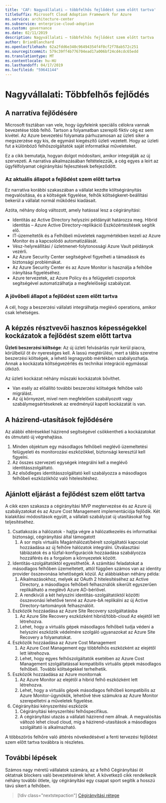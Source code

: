 ```yaml
---
title: 'CAF: Nagyvállalati – többfelhős fejlődést szem előtt tartva'
titleSuffix: Microsoft Cloud Adoption Framework for Azure
ms.service: architecture-center
ms.subservice: enterprise-cloud-adoption
ms.custom: governance
ms.date: 02/11/2019
description: Nagyvállalati – többfelhős fejlődést szem előtt tartva
author: BrianBlanchard
ms.openlocfilehash: 62a2fdd6e340c96494354f4f0cf2f78ab572c251
ms.sourcegitcommit: 579c39ff4b776704ead17a006bf24cd4cdc65edd
ms.translationtype: MT
ms.contentlocale: hu-HU
ms.lasthandoff: 04/17/2019
ms.locfileid: "59641144"
---
```

# <a name="large-enterprise-multi-cloud-evolution"></a>Nagyvállalati: Többfelhős fejlődés

## <a name="evolution-of-the-narrative"></a>A narratíva fejlődésére

Microsoft tisztában van vele, hogy ügyfeleink speciális célokra vannak bevezetése több felhő. Tartson a folyamatban szereplő fiktív cég ez sem kivétel. Az Azure bevezetési folyamata párhuzamosan az üzleti siker a megszerzése egy kis, de egymást kiegészítő üzleti vezetett. Hogy az üzleti fut a különböző felhőszolgáltatók saját informatikai műveleteket.

Ez a cikk bemutatja, hogyan dolgot módosítani, amikor integrálják az új szervezeti. A narratíva alkalmazásában feltételezzük, a cég egyes a leírt az ügyfélfolyamat cégirányítási fejlesztések befejeződött.

### <a name="evolution-of-the-current-state"></a>Az aktuális állapot a fejlődést szem előtt tartva

Ez narratíva korábbi szakaszában a vállalat kezdte költségirányítás megvalósítása, és a költségek figyelése, felhők költségkeret-beállítási bekerül a vállalat normál működési kiadásait.

Azóta, néhány dolog változott, amely hatással lesz a cégirányítási:

- Identitás az Active Directory helyszíni példányát határozza meg. Hibrid identitás – Azure Active Directory-replikáció Eszközértesítések segítik elő.
- IT-üzemeltetők és a Felhőbeli műveletek nagymértékben kezeli az Azure Monitor és a kapcsolódó automatizálását.
- Vész-helyreállítási / üzletmenet-folytonossági Azure Vault példányok vezérli.
- Az Azure Security Center segítségével figyelheti a támadások és biztonsági problémákat.
- Az Azure Security Center és az Azure Monitor is használja a felhőbe irányítása figyeléséhez.
- Azure tervezetek, az Azure Policy és a felügyeleti csoportok segítségével automatizálhatja a megfelelőségi szabályzat.

### <a name="evolution-of-the-future-state"></a>A jövőbeli állapot a fejlődést szem előtt tartva

A cél, hogy a beszerzési vállalati integrálhatja meglévő operations, amikor csak lehetséges.

## <a name="evolution-of-tangible-risks"></a>A képzés résztvevői hasznos képességekkel kockázatok a fejlődést szem előtt tartva

**Üzleti beszerzési költsége**: Az új üzleti felvásárlás nyár kerül piacra, körülbelül öt év nyereséges kell. A lassú megtérülési, mert a tábla szeretne beszerzési költségek, a lehető legnagyobb mértékben szabályozhatja. Annak a kockázata költségvezérlés és technikai integráció egymással ütköző.

Az üzleti kockázat néhány műszaki kockázatok bővíthet.

- Van esély az előállító további beszerzési költségek felhőbe való migrálást.
- Az új környezet, mivel nem megfelelően szabályozott vagy szabálymegsértéseknek az eredményül kapott kockázatát is van.

## <a name="evolution-of-the-policy-statements"></a>A házirend-utasítások fejlődésére

Az alábbi eltérésekkel házirend segítségével csökkentheti a kockázatokat és útmutató új végrehajtása.

1. Minden objektum egy másodlagos felhőbeli meglévő üzemeltetési felügyeleti és monitorozási eszközökkel, biztonsági keresztül kell figyelni.
2. Az összes szervezeti egységek integrálni kell a meglévő identitásszolgáltató.
3. Az elsődleges identitásszolgáltató kell szabályozza a másodlagos felhőbeli eszközökhöz való hitelesítéshez.

## <a name="evolution-of-the-best-practices"></a>Ajánlott eljárást a fejlődést szem előtt tartva

A cikk ezen szakasza a cégirányítási MVP megtervezése és az Azure új szabályzatokat és az Azure Cost Management implementációja fejlődik. Két kialakítási módosítások együtt, a vállalati szabályzat új utasításokat fog teljesítéséhez.

1. Csatlakozás a hálózatok - hajtja végre a hálózatkezelés és informatikai biztonsági, cégirányítási által támogatott
    1. A sor mpls virtuális Magánhálózat/bérelt szolgáltatói kapcsolat hozzáadása az új felhőre hálózatok integrálni. Útválasztási táblázatok és a tűzfal-konfigurációk hozzáadása szabályozza hozzáférés és a forgalom a környezetek között.
2. Identitás-szolgáltatóktól egyesíthetők. A számítási feladatokat a másodlagos felhőben üzemeltetett, attól függően számos van az identity provider összevonása lehetőségek közül. Az alábbiakban néhány példa:
    1. Alkalmazásokhoz, melyek az OAuth 2 hitelesítéséhez az Active Directory, a másodlagos felhőbeli felhasználók sikerült egyszerűen replikálható a meglévő Azure AD-bérlővel.
    2. A rendkívüli a két helyszíni identitás-szolgáltatóktól közötti összevonási lehetővé tenné az Azure-bA replikálni az új Active Directory-tartományok felhasználóit.
3. Eszközök hozzáadása az Azure Site Recovery szolgáltatásba
    1. Az Azure Site Recovery eszközként hibrid/több-cloud Az elejétől lett létrehozva.
    2. Lehet, hogy a virtuális gépek másodlagos felhőbeli tudja védeni a helyszíni eszközök védelmére szolgáló ugyanazokat az Azure Site Recovery a folyamatokat.
4. Eszközök hozzáadása az Azure Cost Management
    1. Az Azure Cost Management egy többfelhős eszközként az elejétől lett létrehozva.
    2. Lehet, hogy egyes felhőszolgáltatók esetében az Azure Cost Management szolgáltatással kompatibilis virtuális gépek másodlagos felhőbeli. További költségekkel terhelhetik.
5. Eszközök hozzáadása az Azure monitornak
    1. Az Azure Monitor az elejétől a hibrid felhő eszközként lett létrehozva.
    2. Lehet, hogy a virtuális gépek másodlagos felhőbeli kompatibilis az Azure Monitor-ügynökök, lehetővé téve számukra az Azure Monitor szerepeltetni a műveletek figyelése.
6. Cégirányítási kényszerítési eszközök
    1. Cégirányítási kényszerítési felhőspecifikus.
    2. A cégirányítási utazás a vállalati házirend nem állnak. A megvalósítás változó lehet cloud cloud, míg a házirend-utasítások a másodlagos szolgáltató is alkalmazható.

A többszörös felhőre való áttérés növekedésével a fenti tervezési fejlődést szem előtt tartva továbbra is részletes.

## <a name="next-steps"></a>További lépések

Számos nagy méretű vállalatok számára, az a felhő Cégirányítási öt oktatnak blockers való bevezetésének lehet. A következő cikk rendelkezik néhány további ötlete, így cégirányítási egy csapat sport segítik a hosszú távú sikert a felhőben.

> [!div class="nextstepaction"]
> [Cégirányítási rétege](./multiple-layers-of-governance.md)
